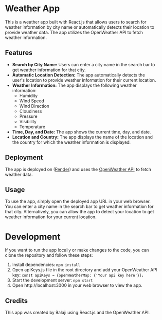 # Weather App

This is a weather app built with React.js that allows users to search for weather information by city name or automatically detects their location to provide weather data. The app utilizes the OpenWeather API to fetch weather information.

## Features

- **Search by City Name:** Users can enter a city name in the search bar to get weather information for that city.
- **Automatic Location Detection:** The app automatically detects the user's location to provide weather information for their current location.
- **Weather Information:** The app displays the following weather information:
    - Humidity
    - Wind Speed
    - Wind Direction
    - Cloudiness
    - Pressure
    - Visibility
    - Temperature
- **Time, Day, and Date:** The app shows the current time, day, and date.
- **Location and Country:** The app displays the name of the location and the country for which the weather information is displayed.

## Deployment

The app is deployed on ([Render](https://render.com/)) and uses the [OpenWeather API](https://openweathermap.org/api) to fetch weather data.

## Usage

To use the app, simply open the deployed app URL in your web browser. You can enter a city name in the search bar to get weather information for that city. Alternatively, you can allow the app to detect your location to get weather information for your current location.

# Development

If you want to run the app locally or make changes to the code, you can clone the repository and follow these steps:
1. Install dependencies:
    ``` npm install ```
2. Open apiKeys.js file in the root directory and add your OpenWeather API key:
    ``` const apiKeys = {openWeatherMap: {'Your api key here'}}; ```
3. Start the development server:
    ``` npm start ```   
4. Open http://localhost:3000 in your web browser to view the app.

## Credits

This app was created by Balaji using React.js and the OpenWeather API.

